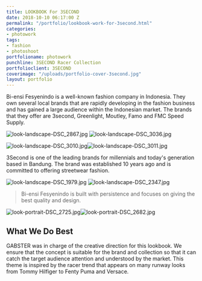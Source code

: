 ```yaml
---
title: LOOKBOOK For 3SECOND
date: 2018-10-10 06:17:00 Z
permalink: "/portfolio/lookbook-work-for-3second.html"
categories:
- photowork
tags:
- fashion
- photoshoot
portfolioname: photowork
punchline: 3SECOND Racer Collection
portfolioclient: 3SECOND
coverimage: "/uploads/portfolio-cover-3second.jpg"
layout: portfolio
---
```


Bi-ensi Fesyenindo is a well-known fashion company in Indonesia. They own several local brands that are rapidly developing in the fashion business and has gained a large audience within the Indonesian market. The brands that they offer are 3second, Greenlight, Moutley, Famo and FMC Speed Supply.

![look-landscape-DSC_2867.jpg](/uploads/look-landscape-DSC_2867.jpg)
![look-landscape-DSC_3036.jpg](/uploads/look-landscape-DSC_3036.jpg)

![look-landscape-DSC_3010.jpg](/uploads/look-portrait-DSC_3010.jpg)![look-landscape-DSC_3011.jpg](/uploads/look-portrait-DSC_3011.jpg)

3Second is one of the leading brands for millennials and today's generation based in Bandung. The brand was established 10 years ago and is committed to offering streetwear fashion.

![look-landscape-DSC_1979.jpg](/uploads/look-landscape-DSC_1979.jpg)
![look-landscape-DSC_2347.jpg](/uploads/look-landscape-DSC_2347.jpg)

> Bi-ensi Fesyenindo is built with persistence and focuses on giving the best quality and design.

![look-portrait-DSC_2725.jpg](/uploads/look-portrait-DSC_2725.jpg)![look-portrait-DSC_2682.jpg](/uploads/look-portrait-DSC_2682.jpg)

## What We Do Best
GABSTER was in charge of the creative direction for this lookbook. We ensure that the concept is suitable for the brand and collection so that it can catch the target audience attention and understood by the market. This theme is inspired by the racer trend that appears on many runway looks from Tommy Hilfiger to Fenty Puma and Versace.